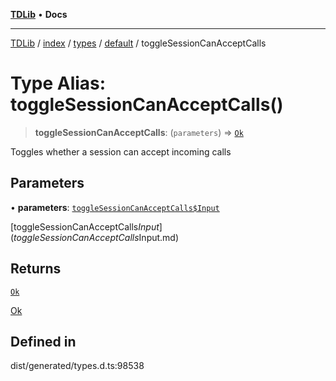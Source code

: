 [**TDLib**](../../../../../../README.md) • **Docs**

***

[TDLib](../../../../../../modules.md) / [index](../../../../../README.md) / [types](../../../README.md) / [default](../README.md) / toggleSessionCanAcceptCalls

# Type Alias: toggleSessionCanAcceptCalls()

> **toggleSessionCanAcceptCalls**: (`parameters`) => [`Ok`](Ok-1.md)

Toggles whether a session can accept incoming calls

## Parameters

• **parameters**: [`toggleSessionCanAcceptCalls$Input`](toggleSessionCanAcceptCalls$Input.md)

[toggleSessionCanAcceptCalls$Input](toggleSessionCanAcceptCalls$Input.md)

## Returns

[`Ok`](Ok-1.md)

[Ok](Ok-1.md)

## Defined in

dist/generated/types.d.ts:98538

